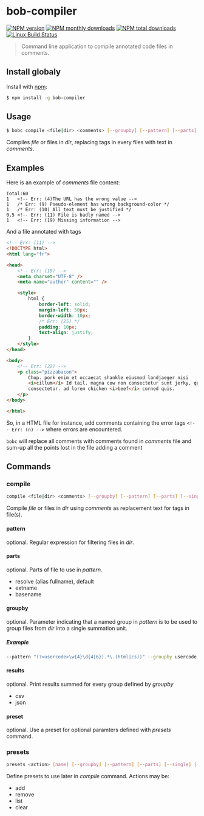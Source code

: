 # bob-compiler
[![NPM version](https://img.shields.io/npm/v/bob-compiler)](https://www.npmjs.com/package/bob-compiler) [![NPM monthly downloads](https://img.shields.io/npm/dm/bob-compiler.svg)](https://npmjs.org/package/bob-compiler) [![NPM total downloads](https://img.shields.io/npm/dt/bob-compiler.svg)](https://npmjs.org/package/bob-compiler) [![Linux Build Status](https://img.shields.io/travis/glennerichall/bob-compiler.svg)](https://travis-ci.org/glennerichall/bob-compiler)

> Command line application to compile annotated code files in comments.


## Install globaly
Install with [npm](https://www.npmjs.com/):

```sh
$ npm install -g bob-compiler
```

## Usage

```sh
$ bobc compile <file|dir­> <comments> [--groupby] [--pattern] [--parts] [--single] [--preset] [--results]
```

Compiles *file* or files in *dir*, replacing tags in every files with text in *comments*.

## Examples
Here is an example of *comments* file content:
```properties
Total:60
1   <!-- Err: (4)The URL has the wrong value -->
1   /* Err: (9) Pseudo-element has wrong background-color */
1   /* Err: (10) All text must be justified */
0.5 <!-- Err: (11) File is badly named -->
1   <!-- Err: (19) Missing information -->
```

And a file annotated with tags
```html
<!-- Err: (11) -->
<!DOCTYPE html>
<html lang="fr">

<head>
    <!-- Err: (19) -->
    <meta charset="UTF-8" />
    <meta name="author" content="" />

    <style>
        html {
            border-left: solid;
            margin-left: 50px;
            border-width: 10px;
            /* Err: (25) */
            padding: 10px;
            text-align: justify;
        }
    </style>
</head>

<body>
    <!-- Err: (22) -->
    <p class="pizzabacon">
        Chop. pork enim et occaecat shankle eiusmod landjaeger nisi
        <i>cillum</i> Id tail. magna cow non consectetur sunt jerky, qui chop Pork
        consectetur. ad lorem chicken <i>beef</i> corned quis.
    </p>
</body>

</html>
```


So, in a HTML file for instance, add comments containing the error tags `<!-- Err: (n) -->` where errors are encountered.

`bobc` will replace all comments with comments found in *comments* file and sum-up all the points lost in the file adding a comment 
## Commands

### compile

```sh
compile <file|dir­> <comments> [--groupby] [--pattern] [--parts] [--single] [--preset] [--results]
```

Compile *file* or files in *dir* using *comments* as replacement text for tags in file(s).

#### pattern

optional. Regular expression for filtering files in *dir*.

#### parts

optional. Parts of file to use in *pattern*. 
* resolve (alias fullname), default
* extname
* basename

#### groupby

optional. Parameter indicating that a named group in *pattern* is to be used to group files from *dir* into a single summation unit.

##### Example
```sh
--pattern "(?<usercode>\w{4}\d{4|6}).*\.(html|cs))" --groupby usercode
```

#### results
optional. Print results summed for every group defined by *groupby*
* csv
* json

#### preset
optional. Use a preset for optional paramters defined with *presets* command.

### presets

```sh
presets <action> [name] [--groupby] [--pattern] [--parts] [--single] [--preset] [--results]
```

Define presets to use later in *compile* command.
Actions may be:
* add
* remove
* list
* clear